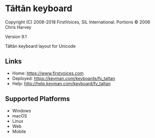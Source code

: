Tāłtān keyboard
======================

Copyright (C) 2008-2018 FirstVoices, SIL International. Portions © 2006 Chris Harvey

Version 9.1

Tāłtān keyboard layout for Unicode

Links
-----

 * Home:     <https://www.firstvoices.com>
 * Deployed: <https://keyman.com/keyboards/fv_taltan>
 * Help:     <http://help.keyman.com/keyboard/fv_taltan>
 
Supported Platforms
-------------------

 * Windows
 * macOS
 * Linux
 * Web
 * Mobile
